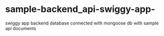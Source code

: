 # sample-backend_api-swiggy-app-
swiggy app backend database connected with mongoose db with sample api documents
